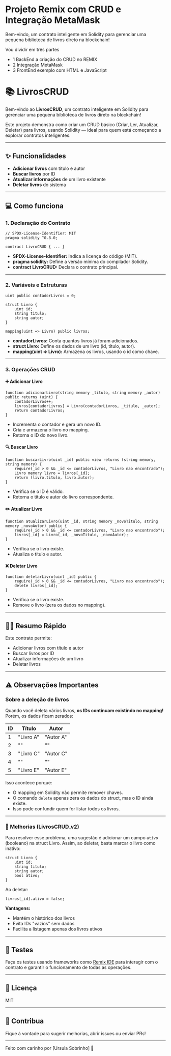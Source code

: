 # Projeto Remix com CRUD e Integração MetaMask

Bem-vindo, um contrato inteligente em Solidity para gerenciar uma pequena biblioteca de livros direto na blockchain!

Vou dividir em três partes

 - 1 BackEnd a criação do CRUD no REMIX
 - 2 Integração MetaMask 
 - 3 FrontEnd exemplo com HTML e JavaScript

# 📚 LivrosCRUD

Bem-vindo ao **LivrosCRUD**, um contrato inteligente em Solidity para gerenciar uma pequena biblioteca de livros direto na blockchain!

Este projeto demonstra como criar um CRUD básico (Criar, Ler, Atualizar, Deletar) para livros, usando Solidity — ideal para quem está começando a explorar contratos inteligentes.

---

## ✨ Funcionalidades

- **Adicionar livros** com título e autor
- **Buscar livros** por ID
- **Atualizar informações** de um livro existente
- **Deletar livros** do sistema

---

## 💻 Como funciona

### 1. Declaração do Contrato

```solidity
// SPDX-License-Identifier: MIT
pragma solidity ^0.8.0;

contract LivroCRUD { ... }
```

- **SPDX-License-Identifier:** Indica a licença do código (MIT).
- **pragma solidity:** Define a versão mínima do compilador Solidity.
- **contract LivroCRUD:** Declara o contrato principal.

---

### 2. Variáveis e Estruturas

```solidity
uint public contadorLivros = 0;

struct Livro {
    uint id;
    string titulo;
    string autor;
}

mapping(uint => Livro) public livros;
```

- **contadorLivros:** Conta quantos livros já foram adicionados.
- **struct Livro:** Define os dados de um livro (id, título, autor).
- **mapping(uint => Livro):** Armazena os livros, usando o id como chave.

---

### 3. Operações CRUD

#### ➕ Adicionar Livro

```solidity
function adicionarLivro(string memory _titulo, string memory _autor) public returns (uint) {
    contadorLivros++;
    livros[contadorLivros] = Livro(contadorLivros, _titulo, _autor);
    return contadorLivros;
}
```
- Incrementa o contador e gera um novo ID.
- Cria e armazena o livro no mapping.
- Retorna o ID do novo livro.

#### 🔍 Buscar Livro

```solidity
function buscarLivro(uint _id) public view returns (string memory, string memory) {
    require(_id > 0 && _id <= contadorLivros, "Livro nao encontrado");
    Livro memory livro = livros[_id];
    return (livro.titulo, livro.autor);
}
```
- Verifica se o ID é válido.
- Retorna o título e autor do livro correspondente.

#### ✏️ Atualizar Livro

```solidity
function atualizarLivro(uint _id, string memory _novoTitulo, string memory _novoAutor) public {
    require(_id > 0 && _id <= contadorLivros, "Livro nao encontrado");
    livros[_id] = Livro(_id, _novoTitulo, _novoAutor);
}
```
- Verifica se o livro existe.
- Atualiza o título e autor.

#### ❌ Deletar Livro

```solidity
function deletarLivro(uint _id) public {
    require(_id > 0 && _id <= contadorLivros, "Livro nao encontrado");
    delete livros[_id];
}
```
- Verifica se o livro existe.
- Remove o livro (zera os dados no mapping).

---

## 🧑‍💻 Resumo Rápido

Este contrato permite:

- Adicionar livros com título e autor
- Buscar livros por ID
- Atualizar informações de um livro
- Deletar livros

---

## ⚠️ Observações Importantes

### Sobre a deleção de livros

Quando você deleta vários livros, **os IDs continuam existindo no mapping!** Porém, os dados ficam zerados:

| ID | Título     | Autor     |
|----|------------|-----------|
| 1  | "Livro A"  | "Autor A" |
| 2  | ""         | ""        |
| 3  | "Livro C"  | "Autor C" |
| 4  | ""         | ""        |
| 5  | "Livro E"  | "Autor E" |

Isso acontece porque:
- O mapping em Solidity não permite remover chaves.
- O comando `delete` apenas zera os dados do struct, mas o ID ainda existe.
- Isso pode confundir quem for listar todos os livros.

---

### 🚀 Melhorias (LivrosCRUD_v2)

Para resolver esse problema, uma sugestão é adicionar um campo `ativo` (booleano) na struct Livro. Assim, ao deletar, basta marcar o livro como inativo:

```solidity
struct Livro {
    uint id;
    string titulo;
    string autor;
    bool ativo;
}
```
Ao deletar:
```solidity
livros[_id].ativo = false;
```

**Vantagens:**
- Mantém o histórico dos livros
- Evita IDs "vazios" sem dados
- Facilita a listagem apenas dos livros ativos

---

## 📝 Testes

Faça os testes usando frameworks como [Remix IDE](https://remix.ethereum.org/) para interagir com o contrato e garantir o funcionamento de todas as operações.

---

## 📄 Licença

MIT

---

## 🤝 Contribua

Fique à vontade para sugerir melhorias, abrir issues ou enviar PRs!

---

Feito com carinho por [Ursula Sobrinho] 🚀